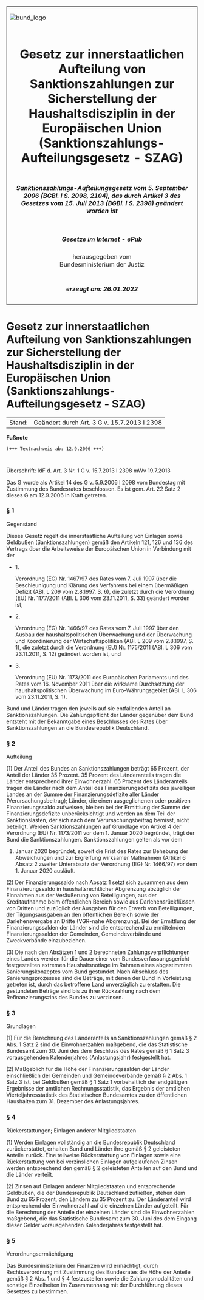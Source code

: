 <span id="DECKBLATT.html"></span>

<table border="0" frame="border" width="100%">

<tr valign="top">

<td align="left">

![bund\_logo](BfJ_2021_Web_de_de.gif)

</td>

<td align="right">

 

</td>

</tr>

<tr align="center" valign="middle">

<td colspan="2">

# Gesetz zur innerstaatlichen Aufteilung von Sanktionszahlungen zur Sicherstellung der Haushaltsdisziplin in der Europäischen Union (Sanktionszahlungs-Aufteilungsgesetz - SZAG)

</td>

</tr>

<tr align="center" valign="middle">

<td colspan="2">

##### Sanktionszahlungs-Aufteilungsgesetz vom 5. September 2006 (BGBl. I S. 2098, 2104), das durch Artikel 3 des Gesetzes vom 15. Juli 2013 (BGBl. I S. 2398) geändert worden ist

</td>

</tr>

<tr align="center" valign="middle">

<td colspan="2">

  
  

##### Gesetze im Internet - ePub  
  
herausgegeben vom  
Bundesministerium der Justiz

</td>

</tr>

<tr align="center" valign="bottom">

<td colspan="2">

  
  

##### erzeugt am: 26.01.2022

</td>

</tr>

</table>

<span id="BJNR210400006.html"></span>

# Gesetz zur innerstaatlichen Aufteilung von Sanktionszahlungen zur Sicherstellung der Haushaltsdisziplin in der Europäischen Union (Sanktionszahlungs-Aufteilungsgesetz - SZAG)

<div>

<div class="jnhtml">

|        |                                             |
| ------ | ------------------------------------------- |
| Stand: | Geändert durch Art. 3 G v. 15.7.2013 I 2398 |

</div>

</div>

<div>

  
**Fußnote**

<div class="jnhtml">

<div>

<div class="jurAbsatz">

  

``` 
(+++ Textnachweis ab: 12.9.2006 +++)

 
```

Überschrift: IdF d. Art. 3 Nr. 1 G v. 15.7.2013 I 2398 mWv 19.7.2013

</div>

<div class="jurAbsatz">

  
Das G wurde als Artikel 14 des G v. 5.9.2006 I 2098 vom Bundestag mit
Zustimmung des Bundesrates beschlossen. Es ist gem. Art. 22 Satz 2
dieses G am 12.9.2006 in Kraft getreten.

</div>

</div>

</div>

</div>

<span id="BJNR210400006BJNE000101377.html"></span>

### § 1  
Gegenstand

<div>

<div class="jnhtml">

<div>

<div class="jurAbsatz">

Dieses Gesetz regelt die innerstaatliche Aufteilung von Einlagen sowie
Geldbußen (Sanktionszahlungen) gemäß den Artikeln 121, 126 und 136 des
Vertrags über die Arbeitsweise der Europäischen Union in Verbindung mit
der

  - 1\.
    
    <div>
    
    Verordnung (EG) Nr. 1467/97 des Rates vom 7. Juli 1997 über die
    Beschleunigung und Klärung des Verfahrens bei einem übermäßigen
    Defizit (ABl. L 209 vom 2.8.1997, S. 6), die zuletzt durch die
    Verordnung (EU) Nr. 1177/2011 (ABl. L 306 vom 23.11.2011, S. 33)
    geändert worden ist,
    
    </div>

  - 2\.
    
    <div>
    
    Verordnung (EG) Nr. 1466/97 des Rates vom 7. Juli 1997 über den
    Ausbau der haushaltspolitischen Überwachung und der Überwachung und
    Koordinierung der Wirtschaftspolitiken (ABl. L 209 vom 2.8.1997, S.
    1), die zuletzt durch die Verordnung (EU) Nr. 1175/2011 (ABl. L 306
    vom 23.11.2011, S. 12) geändert worden ist, und
    
    </div>

  - 3\.
    
    <div>
    
    Verordnung (EU) Nr. 1173/2011 des Europäischen Parlaments und des
    Rates vom 16. November 2011 über die wirksame Durchsetzung der
    haushaltspolitischen Überwachung im Euro-Währungsgebiet (ABl. L 306
    vom 23.11.2011, S. 1).
    
    </div>

Bund und Länder tragen den jeweils auf sie entfallenden Anteil an
Sanktionszahlungen. Die Zahlungspflicht der Länder gegenüber dem Bund
entsteht mit der Bekanntgabe eines Beschlusses des Rates über
Sanktionszahlungen an die Bundesrepublik Deutschland.

</div>

</div>

</div>

</div>

<span id="BJNR210400006BJNE000201377.html"></span>

### § 2  
Aufteilung

<div>

<div class="jnhtml">

<div>

<div class="jurAbsatz">

(1) Der Anteil des Bundes an Sanktionszahlungen beträgt 65 Prozent, der
Anteil der Länder 35 Prozent. 35 Prozent des Länderanteils tragen die
Länder entsprechend ihrer Einwohnerzahl. 65 Prozent des Länderanteils
tragen die Länder nach dem Anteil des Finanzierungsdefizits des
jeweiligen Landes an der Summe der Finanzierungsdefizite aller Länder
(Verursachungsbeitrag); Länder, die einen ausgeglichenen oder positiven
Finanzierungssaldo aufweisen, bleiben bei der Ermittlung der Summe der
Finanzierungsdefizite unberücksichtigt und werden an dem Teil der
Sanktionslasten, der sich nach dem Verursachungsbeitrag bemisst, nicht
beteiligt. Werden Sanktionszahlungen auf Grundlage von Artikel 4 der
Verordnung (EU) Nr. 1173/2011 vor dem 1. Januar 2020 begründet, trägt
der Bund die Sanktionszahlungen. Sanktionszahlungen gelten als vor dem
1. Januar 2020 begründet, soweit die Frist des Rates zur Behebung der
Abweichungen und zur Ergreifung wirksamer Maßnahmen (Artikel 6 Absatz 2
zweiter Unterabsatz der Verordnung (EG) Nr. 1466/97) vor dem 1. Januar
2020 ausläuft.

</div>

<div class="jurAbsatz">

(2) Der Finanzierungssaldo nach Absatz 1 setzt sich zusammen aus dem
Finanzierungssaldo in haushaltsrechtlicher Abgrenzung abzüglich der
Einnahmen aus der Veräußerung von Beteiligungen, aus der Kreditaufnahme
beim öffentlichen Bereich sowie aus Darlehensrückflüssen von Dritten und
zuzüglich der Ausgaben für den Erwerb von Beteiligungen, der
Tilgungsausgaben an den öffentlichen Bereich sowie der Darlehensvergabe
an Dritte (VGR-nahe Abgrenzung). Bei der Ermittlung der
Finanzierungssalden der Länder sind die entsprechend zu ermittelnden
Finanzierungssalden der Gemeinden, Gemeindeverbände und Zweckverbände
einzubeziehen.

</div>

<div class="jurAbsatz">

(3) Die nach den Absätzen 1 und 2 berechneten Zahlungsverpflichtungen
eines Landes werden für die Dauer einer vom Bundesverfassungsgericht
festgestellten extremen Haushaltsnotlage im Rahmen eines abgestimmten
Sanierungskonzeptes vom Bund gestundet. Nach Abschluss des
Sanierungsprozesses sind die Beträge, mit denen der Bund in Vorleistung
getreten ist, durch das betroffene Land unverzüglich zu erstatten. Die
gestundeten Beträge sind bis zu ihrer Rückzahlung nach dem
Refinanzierungszins des Bundes zu verzinsen.

</div>

</div>

</div>

</div>

<span id="BJNR210400006BJNE000300000.html"></span>

### § 3  
Grundlagen

<div>

<div class="jnhtml">

<div>

<div class="jurAbsatz">

(1) Für die Berechnung des Länderanteils an Sanktionszahlungen gemäß § 2
Abs. 1 Satz 2 sind die Einwohnerzahlen maßgebend, die das Statistische
Bundesamt zum 30. Juni des dem Beschluss des Rates gemäß § 1 Satz 3
vorausgehenden Kalenderjahres (Anlastungsjahr) festgestellt hat.

</div>

<div class="jurAbsatz">

(2) Maßgeblich für die Höhe der Finanzierungssalden der Länder
einschließlich der Gemeinden und Gemeindeverbände gemäß § 2 Abs. 1 Satz
3 ist, bei Geldbußen gemäß § 1 Satz 1 vorbehaltlich der endgültigen
Ergebnisse der amtlichen Rechnungsstatistik, das Ergebnis der amtlichen
Vierteljahresstatistik des Statistischen Bundesamtes zu den öffentlichen
Haushalten zum 31. Dezember des Anlastungsjahres.

</div>

</div>

</div>

</div>

<span id="BJNR210400006BJNE000401377.html"></span>

### § 4  
Rückerstattungen; Einlagen anderer Mitgliedstaaten

<div>

<div class="jnhtml">

<div>

<div class="jurAbsatz">

(1) Werden Einlagen vollständig an die Bundesrepublik Deutschland
zurückerstattet, erhalten Bund und Länder ihre gemäß § 2 geleisteten
Anteile zurück. Eine teilweise Rückerstattung von Einlagen sowie eine
Rückerstattung von bei verzinslichen Einlagen aufgelaufenen Zinsen
werden entsprechend den gemäß § 2 geleisteten Anteilen auf den Bund und
die Länder verteilt.

</div>

<div class="jurAbsatz">

(2) Zinsen auf Einlagen anderer Mitgliedstaaten und entsprechende
Geldbußen, die der Bundesrepublik Deutschland zufließen, stehen dem
Bund zu 65 Prozent, den Ländern zu 35 Prozent zu. Der Länderanteil wird
entsprechend der Einwohnerzahl auf die einzelnen Länder aufgeteilt. Für
die Berechnung der Anteile der einzelnen Länder sind die Einwohnerzahlen
maßgebend, die das Statistische Bundesamt zum 30. Juni des dem Eingang
dieser Gelder vorausgehenden Kalenderjahres festgestellt hat.

</div>

</div>

</div>

</div>

<span id="BJNR210400006BJNE000500000.html"></span>

### § 5  
Verordnungsermächtigung

<div>

<div class="jnhtml">

<div>

<div class="jurAbsatz">

Das Bundesministerium der Finanzen wird ermächtigt, durch
Rechtsverordnung mit Zustimmung des Bundesrates die Höhe der Anteile
gemäß § 2 Abs. 1 und § 4 festzustellen sowie die Zahlungsmodalitäten
und sonstige Einzelheiten im Zusammenhang mit der Durchführung dieses
Gesetzes zu bestimmen.

</div>

</div>

</div>

</div>
